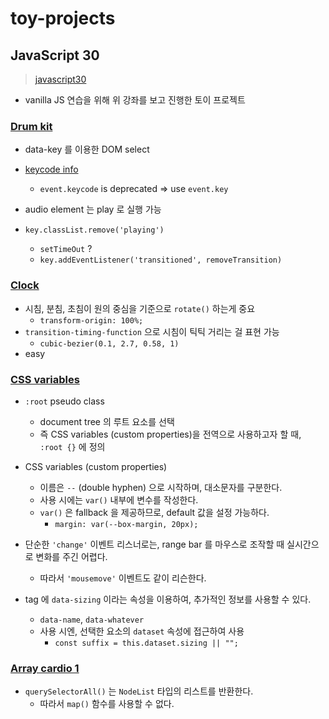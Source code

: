 # toy-projects 

## JavaScript 30 

> [javascript30](https://javascript30.com/) 

- vanilla JS 연습을 위해 위 강좌를 보고 진행한 토이 프로젝트

### [Drum kit](./javascript30/drum-kit)

- data-key 를 이용한 DOM select
- [keycode info](https://www.toptal.com/developers/keycode)
  - `event.keycode` is deprecated => use `event.key `

- audio element 는 play 로 실행 가능 
- `key.classList.remove('playing')`
  - `setTimeOut` ? 
  - `key.addEventListener('transitioned', removeTransition)`



### [Clock](./javascript30/clock)

- 시침, 분침, 초침이 원의 중심을 기준으로 `rotate()` 하는게 중요
  - `transform-origin: 100%;`
- `transition-timing-function` 으로 시침이 틱틱 거리는 걸 표현 가능 
  - `cubic-bezier(0.1, 2.7, 0.58, 1)`
- easy



### [CSS variables](./javascript30/CSS-variable)

- `:root` pseudo class 
  - document tree 의 루트 요소를 선택
  - 즉 CSS variables (custom properties)을 전역으로 사용하고자 할 때, `:root {}` 에 정의
- CSS variables (custom properties)
  - 이름은 `--` (double hyphen) 으로 시작하며, 대소문자를 구분한다. 
  - 사용 시에는 `var()` 내부에 변수를 작성한다. 
  - `var()` 은 fallback 을 제공하므로, default 값을 설정 가능하다. 
    - `margin: var(--box-margin, 20px);`

- 단순한 `'change'` 이벤트 리스너로는, range bar 를 마우스로 조작할 때 실시간으로 변화를 주긴 어렵다. 
  - 따라서 `'mousemove'` 이벤트도 같이 리슨한다. 
- tag 에 `data-sizing` 이라는 속성을 이용하여, 추가적인 정보를 사용할 수 있다. 
  - `data-name`, `data-whatever` 
  - 사용 시엔, 선택한 요소의 `dataset` 속성에 접근하여 사용
    - `const suffix = this.dataset.sizing || "";`



### [Array cardio 1](./javascript30/array-cardio)

- `querySelectorAll()` 는 `NodeList` 타입의 리스트를 반환한다. 
  - 따라서 `map()` 함수를 사용할 수 없다.  
